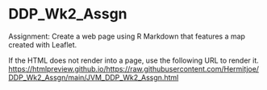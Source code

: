 # DDP_Wk2_Assgn
Assignment: Create a web page using R Markdown that features a map created with Leaflet. 

If the HTML does not render into a page, use the following URL to render it.
https://htmlpreview.github.io/https://raw.githubusercontent.com/Hermitjoe/DDP_Wk2_Assgn/main/JVM_DDP_Wk2_Assgn.html



